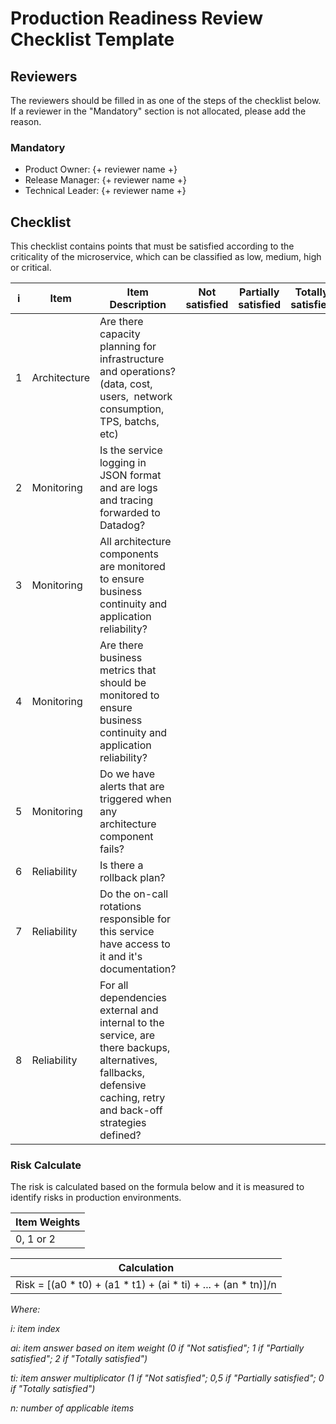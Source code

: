 # Production Readiness Review Checklist Template

## Reviewers
The reviewers should be filled in as one of the steps of the checklist below.
If a reviewer in the "Mandatory" section is not allocated, please add the reason.

### Mandatory
- Product Owner: {+ reviewer name +}
- Release Manager: {+ reviewer name +}
- Technical Leader: {+ reviewer name +}

## Checklist
This checklist contains points that must be satisfied according to the criticality of the microservice, which can be classified as low, medium, high or critical.

| i | Item         | Item Description                                                                                                                                                 | Not satisfied | Partially satisfied | Totally satisfied | Not applicable |
| - | ------------ | ---------------------------------------------------------------------------------------------------------------------------------------------------------------- | ------------- | ------------------- | ----------------- | -------------- |
| 1 | Architecture | Are there capacity planning for infrastructure and operations? (data, cost, users,  network consumption, TPS, batchs, etc)                                       |               |                     |                   |                |
| 2 | Monitoring   | Is the service logging in JSON format and are logs and tracing forwarded to Datadog?                                                                             |               |                     |                   |                |
| 3 | Monitoring   | All architecture components are monitored to ensure business continuity and application reliability?                                                             |               |                     |                   |                |
| 4 | Monitoring   | Are there business metrics that should be monitored to ensure business continuity and application reliability?                                                   |               |                     |                   |                |
| 5 | Monitoring   | Do we have alerts that are triggered when any architecture component fails?                                                                                      |               |                     |                   |                |
| 6 | Reliability  | Is there a rollback plan?                                                                                                                                        |               |                     |                   |                |
| 7 | Reliability  | Do the on-call rotations responsible for this service have access to it and it's documentation?                                                                  |               |                     |                   |                |
| 8 | Reliability  | For all dependencies external and internal to the service, are there backups, alternatives, fallbacks, defensive caching, retry and back-off strategies defined? |               |                     |                   |                |

### Risk Calculate
The risk is calculated based on the formula below and it is measured to identify risks in production environments.

| Item Weights |
| ------------ |
| 0, 1 or 2    |

| Calculation                                                      |
| ---------------------------------------------------------------- |
| Risk = \[(a0 \* t0) + (a1 \* t1) + (ai \* ti) + ... + (an \* tn)\]/n |

*Where:*

*i: item index*

*ai: item answer based on item weight (0 if "Not satisfied"; 1 if "Partially satisfied"; 2 if "Totally satisfied")*

*ti: item answer multiplicator (1 if "Not satisfied"; 0,5 if "Partially satisfied"; 0 if "Totally satisfied")*

*n: number of applicable items*